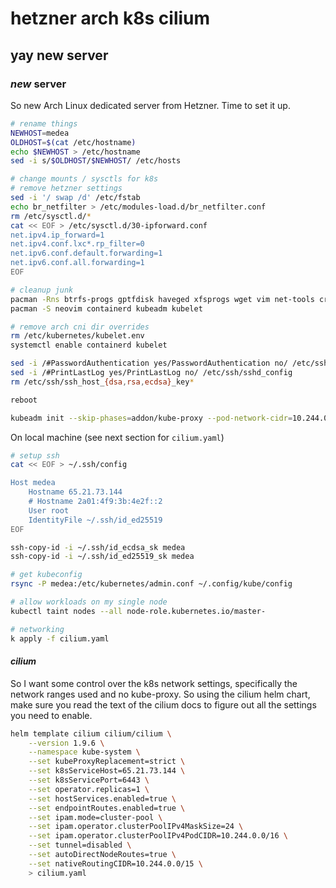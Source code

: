 # hetzner arch k8s cilium

## yay new server


### _new_ server

So new Arch Linux dedicated server from Hetzner.
Time to set it up.

```sh
# rename things
NEWHOST=medea
OLDHOST=$(cat /etc/hostname)
echo $NEWHOST > /etc/hostname
sed -i s/$OLDHOST/$NEWHOST/ /etc/hosts

# change mounts / sysctls for k8s
# remove hetzner settings
sed -i '/ swap /d' /etc/fstab
echo br_netfilter > /etc/modules-load.d/br_netfilter.conf
rm /etc/sysctl.d/*
cat << EOF > /etc/sysctl.d/30-ipforward.conf
net.ipv4.ip_forward=1
net.ipv4.conf.lxc*.rp_filter=0
net.ipv6.conf.default.forwarding=1
net.ipv6.conf.all.forwarding=1
EOF

# cleanup junk
pacman -Rns btrfs-progs gptfdisk haveged xfsprogs wget vim net-tools cronie
pacman -S neovim containerd kubeadm kubelet

# remove arch cni dir overrides
rm /etc/kubernetes/kubelet.env
systemctl enable containerd kubelet

sed -i /#PasswordAuthentication yes/PasswordAuthentication no/ /etc/ssh/sshd_config
sed -i /#PrintLastLog yes/PrintLastLog no/ /etc/ssh/sshd_config
rm /etc/ssh/ssh_host_{dsa,rsa,ecdsa}_key*

reboot

kubeadm init --skip-phases=addon/kube-proxy --pod-network-cidr=10.244.0.0/16 --service-cidr=10.245.0.0/16
```

On local machine (see next section for `cilium.yaml`)

```sh
# setup ssh
cat << EOF > ~/.ssh/config

Host medea
    Hostname 65.21.73.144
    # Hostname 2a01:4f9:3b:4e2f::2
    User root
    IdentityFile ~/.ssh/id_ed25519
EOF

ssh-copy-id -i ~/.ssh/id_ecdsa_sk medea
ssh-copy-id -i ~/.ssh/id_ed25519_sk medea

# get kubeconfig
rsync -P medea:/etc/kubernetes/admin.conf ~/.config/kube/config

# allow workloads on my single node
kubectl taint nodes --all node-role.kubernetes.io/master-

# networking
k apply -f cilium.yaml
```

#### _cilium_

So I want some control over the k8s network settings,
specifically the network ranges used and no kube-proxy.
So using the cilium helm chart,
make sure you read the text of the cilium docs to figure out
all the settings you need to enable.

```sh
helm template cilium cilium/cilium \
    --version 1.9.6 \
    --namespace kube-system \
    --set kubeProxyReplacement=strict \
    --set k8sServiceHost=65.21.73.144 \
    --set k8sServicePort=6443 \
    --set operator.replicas=1 \
    --set hostServices.enabled=true \
    --set endpointRoutes.enabled=true \
    --set ipam.mode=cluster-pool \
    --set ipam.operator.clusterPoolIPv4MaskSize=24 \
    --set ipam.operator.clusterPoolIPv4PodCIDR=10.244.0.0/16 \
    --set tunnel=disabled \
    --set autoDirectNodeRoutes=true \
    --set nativeRoutingCIDR=10.244.0.0/15 \
    > cilium.yaml
```
